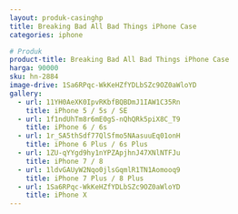 ```yaml
---
layout: produk-casinghp
title: Breaking Bad All Bad Things iPhone Case
categories: iphone

# Produk
product-title: Breaking Bad All Bad Things iPhone Case
harga: 90000
sku: hn-2884
image-drive: 1Sa6RPqc-WkKeHZfYDLbSZc9OZ0aWloYD
gallery:
  - url: 11YH0AeXK0IpvRKbfBQBDmJ1IAW1C35Rn
    title: iPhone 5 / 5s / SE
  - url: 1f1ndUhTm8r6mE0gS-nQhQRk5piX8C_T9
    title: iPhone 6 / 6s
  - url: 1r_SA5thSdf77QlSfmo5NAasuuEq01onH
    title: iPhone 6 Plus / 6s Plus
  - url: 1ZU-qYYgd9hy1nYPZApjhnJ47XNlNTFJu
    title: iPhone 7 / 8
  - url: 1ldvGAUyW2Nqo0jlsGqmlR1TN1Aomooq9
    title: iPhone 7 Plus / 8 Plus
  - url: 1Sa6RPqc-WkKeHZfYDLbSZc9OZ0aWloYD
    title: iPhone X
---
```

